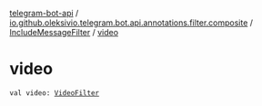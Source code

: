 [telegram-bot-api](../../index.md) / [io.github.oleksivio.telegram.bot.api.annotations.filter.composite](../index.md) / [IncludeMessageFilter](index.md) / [video](./video.md)

# video

`val video: `[`VideoFilter`](../-video-filter/index.md)